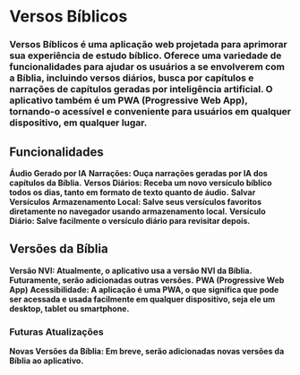 # Versos Bíblicos

### Versos Bíblicos é uma aplicação web projetada para aprimorar sua experiência de estudo bíblico. Oferece uma variedade de funcionalidades para ajudar os usuários a se envolverem com a Bíblia, incluindo versos diários, busca por capítulos e narrações de capítulos geradas por inteligência artificial. O aplicativo também é um PWA (Progressive Web App), tornando-o acessível e conveniente para usuários em qualquer dispositivo, em qualquer lugar.

## Funcionalidades
 **Áudio Gerado por IA**
 **Narrações: Ouça narrações geradas por IA dos capítulos da Bíblia.**
**Versos Diários: Receba um novo versículo bíblico todos os dias, tanto em formato de texto quanto de áudio.**
**Salvar Versículos**
**Armazenamento Local: Salve seus versículos favoritos diretamente no navegador usando armazenamento local.**
**Versículo Diário: Salve facilmente o versículo diário para revisitar depois.**


## Versões da Bíblia
**Versão NVI: Atualmente, o aplicativo usa a versão NVI da Bíblia. Futuramente, serão adicionadas outras versões.**
**PWA (Progressive Web App)**
**Acessibilidade: A aplicação é uma PWA, o que significa que pode ser acessada e usada facilmente em qualquer dispositivo, seja ele um desktop, tablet ou smartphone.**

### Futuras Atualizações
**Novas Versões da Bíblia: Em breve, serão adicionadas novas versões da Bíblia ao aplicativo.**
